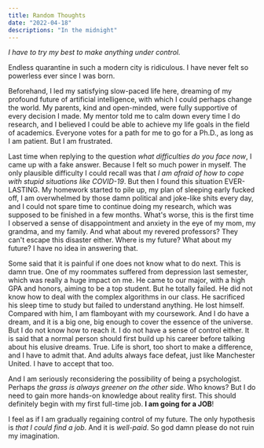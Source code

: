 ```yaml
---
title: Random Thoughts
date: "2022-04-18"
descriptions: "In the midnight"
---
```


 *I have to try my best to make anything under control.*

Endless quarantine in such a modern city is ridiculous. I have never felt so powerless ever since I was born. 

Beforehand, I led my satisfying slow-paced life here, dreaming of my profound future of artificial intelligence, with which I could perhaps change the world. My parents, kind and open-minded, were fully supportive of every decision I made. My mentor told me to calm down every time I do research, and I believed I could be able to achieve my life goals in the field of academics. Everyone votes for a path for me to go for a Ph.D., as long as I am patient. But I am frustrated.

Last time when replying to the question *what difficulties do you face now*, I came up with a fake answer. Because I felt so much power in myself. The only plausible difficulty I could recall was that *I am afraid of how to cope with stupid situations like COVID-19*. But then I found this situation EVER-LASTING. My homework started to pile up, my plan of sleeping early fucked off, I am overwhelmed by those damn political and joke-like shits every day, and I could not spare time to continue doing my research, which was supposed to be finished in a few months. What's worse, this is the first time I observed a sense of disappointment and anxiety in the eye of my mom, my grandma, and my family. And what about my revered professors? They can't escape this disaster either. Where is my future? What about my future? I have no idea in answering that.

Some said that it is painful if one does not know what to do next. This is damn true. One of my roommates suffered from depression last semester, which was really a huge impact on me. He came to our major, with a high GPA and honors, aiming to be a top student. But he totally failed. He did not know how to deal with the complex algorithms in our class. He sacrificed his sleep time to study but failed to understand anything. He lost himself. Compared with him, I am flamboyant with my coursework. And I do have a dream, and it is a big one, big enough to cover the essence of the universe. But I do not know how to reach it. I do not have a sense of control either. It is said that a normal person should first build up his career before talking about his elusive dreams. True. Life is short, too short to make a difference, and I have to admit that. And adults always face defeat, just like Manchester United. I have to accept that too.

And I am seriously reconsidering the possibility of being a psychologist. Perhaps *the grass is always greener on the other side*. Who knows? But I do need to gain more hands-on knowledge about reality first. This should definitely begin with my first full-time job. **I am going for a JOB**!

I feel as if I am gradually regaining control of my future. The only hypothesis is *that I could find a job*. And it is *well-paid*. So god damn please do not ruin my imagination.
